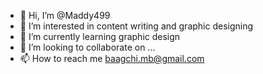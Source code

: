 - 👋 Hi, I’m @Maddy499
- 👀 I’m interested in content writing and graphic designing
- 🌱 I’m currently learning graphic design
- 💞️ I’m looking to collaborate on ...
- 📫 How to reach me baagchi.mb@gmail.com

<!---
Maddy499/Maddy499 is a ✨ special ✨ repository because its `README.md` (this file) appears on your GitHub profile.
You can click the Preview link to take a look at your changes.
--->
